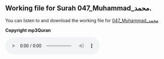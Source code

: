 
## Working file for Surah 047_Muhammad_محمد.

You can listen to and download the working file for [047_Muhammad_محمد](https://server13.mp3quran.net/husr/047.mp3)

**Copyright mp3Quran**

<audio controls src="https://server13.mp3quran.net/husr/047.mp3"></audio>

